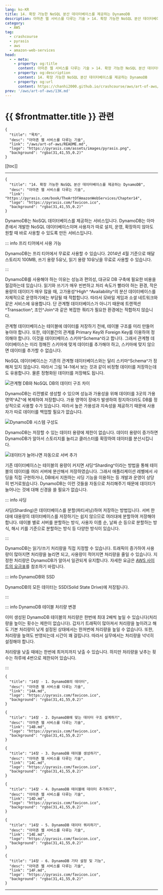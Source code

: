 ```yaml
---
lang: ko-KR
title: 14. 확장 가능한 NoSQL 분산 데이터베이스를 제공하는 DynamoDB
description: 아마존 웹 서비스를 다루는 기술 > 14. 확장 가능한 NoSQL 분산 데이터베이스를 제공하는 DynamoDB
category:
  - AWS
tag: 
  - crashcourse
  - pyrasis
  - aws 
  - amazon-web-services
head:
  - - meta:
    - property: og:title
      content: 아마존 웹 서비스를 다루는 기술 > 14. 확장 가능한 NoSQL 분산 데이터베이스를 제공하는 DynamoDB
    - property: og:description
      content: 14. 확장 가능한 NoSQL 분산 데이터베이스를 제공하는 DynamoDB
    - property: og:url
      content: https://chanhi2000.github.io/crashcourse/aws/art-of-aws/14.html
prev: '/aws/art-of-aws/13K.md'
---
```


# {{ $frontmatter.title }} 관련

```component VPCard
{
  "title": "목차",
  "desc": "아마존 웹 서비스를 다루는 기술",
  "link": "/aws/art-of-aws/README.md",
  "logo": "https://pyrasis.com/assets/images/pyrasis.png",
  "background": "rgba(31,41,55,0.2)"
}
```

[[toc]]

---

```component VPCard
{
  "title": "14. 확장 가능한 NoSQL 분산 데이터베이스를 제공하는 DynamoDB",
  "desc": "아마존 웹 서비스를 다루는 기술",
  "link": "https://pyrasis.com/book/TheArtOfAmazonWebServices/Chapter14",
  "logo": "https://pyrasis.com/favicon.ico",
  "background": "rgba(31,41,55,0.2)"
}
```

DynamoDB는 NoSQL 데이터베이스를 제공하는 서비스입니다. DynamoDB는 아마존에서 개발한 NoSQL 데이터베이스이며 사용자가 따로 설치, 운영, 확장하지 않아도 원할 때 바로 사용할 수 있도록 만든 서비스입니다.

::: info 프리 티어에서 사용 가능

DynamoDB는 프리 티어에서 무료로 사용할 수 있습니다. 2014년 4월 기준으로 매달 스토리지 100MB, 쓰기 용량 5유닛, 읽기 용량 10유닛을 무료로 사용할 수 있습니다.

:::

DynamoDB를 사용해야 하는 이유는 성능과 편의성, 대규모 DB 구축에 필요한 비용을 절감하는데 있습니다. 읽기와 쓰기가 매우 빈번하고 처리 속도가 빨라야 하는 환경, 작은 용량의 데이터가 매우 많을 때, 고가용성^High^ ^Availability^의 분산 데이터베이스를 자체적으로 운영하기에는 부담될 때 적합합니다. 따라서 모바일 게임과 소셜 네트워크와 같은 서비스에 유용합니다. 단 관계형 데이터베이스가 아니기 때문에 트랜잭션^Transaction^, 조인^Join^과 같은 복잡한 쿼리가 필요한 환경에는 적합하지 않습니다.

관계형 데이터베이스는 테이블에 데이터를 저장하기 전에, 테이블 구조를 미리 만들어 놓아야 합니다. 또한, 테이블간의 관계를 Primary Key와 Foreign Key를 이용하여 정의해야 합니다. 이것을 데이터베이스 스키마^Schema^라고 합니다. 그래서 관계형 데이터베이스는 미리 정해진 스키마에 맞게 데이터를 추가해야 하고, 스키마에 맞지 않으면 데이터를 추가할 수 없습니다.

NoSQL 데이터베이스는 기존의 관계형 데이터베이스와는 달리 스키마^Schema^가 정해져 있지 않습니다. 따라서 그림 14-1에서 보는 것과 같이 비정형 데이터를 저장하는데도 유용합니다. 물론 정형화된 데이터를 저장해도 됩니다.

![관계형 DB와 NoSQL DB의 데이터 구조 차이](https://pyrasis.com/assets/images/TheArtOfAmazonWebServicesChapter14/1.png)

DynamoDB는 리전별로 생성할 수 있으며 성능과 가용성을 위해 데이터를 3곳의 가용 영역^AZ^에 복제하여 저장합니다. 가용 영역이 장애가 발생하여 정지하더라도 DB를 정상적으로 사용할 수가 있습니다. 따라서 높은 가용성과 지속성을 제공하기 때문에 사용자가 따로 데이터를 백업할 필요가 없습니다.

![DynamoDB 시스템 구성도](https://pyrasis.com/assets/images/TheArtOfAmazonWebServicesChapter14/2.png)

DynamoDB는 저장할 수 있는 데이터 용량에 제한이 없습니다. 데이터 용량이 증가하면 DynamoDB가 알아서 스토리지를 늘리고 클러스터를 확장하여 데이터를 분산시킵니다.

![데이터가 늘어나면 자동으로 서버 추가](https://pyrasis.com/assets/images/TheArtOfAmazonWebServicesChapter14/3.png)

기존 데이터베이스는 테이블의 용량이 커지면 샤딩^Sharding^이라는 방법을 통해 테이블의 데이터를 여러 서버에 분산해서 저장하였습니다. 그래서 애플리케이션 레벨에서 샤딩을 직접 구현하거나, DB에서 지원하는 샤딩 기능을 이용하는 등 개발과 운영이 상당히 번거로웠습니다. DynamoDB는 이런 것들을 자동으로 처리해주기 때문에 데이터가 늘어나는 것에 대해 신경을 쓸 필요가 없습니다.

::: info 샤딩

샤딩(Sharding)은 데이터베이스를 분할(파티셔닝)하여 저장하는 방법입니다. 서버 한대에 대용량의 데이터베이스를 저장하기는 쉽지 않으므로 여러대에 분할하여 저장해야합니다. 테이블 별로 서버를 분할하는 방식, 사용자 이름 순, 날짜 순 등으로 분할하는 방식, 해시 키를 기준으로 분할하는 방식 등 다양한 방식이 있습니다.

:::

DynamoDB는 읽기/쓰기 처리량을 직접 지정할 수 있습니다. 트래픽이 증가하여 사용량이 많아지면 처리량을 늘리면 되고, 사용량이 적어지면 처리량을 줄일 수 있습니다. 지정한 처리량은 DynamoDB가 알아서 일관되게 유지합니다. 자세한 요금은 [<FontIcon icon="fa-brands fa-aws"/>AWS 사이트의 요금표](http://aws.amazon.com/ko/dynamodb/pricing)를 참조하기 바랍니다.

::: info DynamoDB와 SSD

DynamoDB의 모든 데이터는 SSD(Solid State Drive)에 저장됩니다.

:::

::: info DynamoDB 테이블 처리량 변경

이미 생성된 DynamoDB 테이블의 처리량은 한번에 최대 2배씩 높일 수 있습니다(처리량을 높이는 횟수는 제한이 없습니다). 갑자기 트래픽이 많아져서 처리량을 높이려고 해도 기본 처리량이 낮게 설정된 상태에서는 한꺼번에 처리량을 높일 수 없습니다. 또한, 처리량을 높여도 반영되는데 시간이 꽤 걸립니다. 따라서 실무에서는 처리량을 넉넉히 설정해야 합니다.

처리량을 낮출 때에는 한번에 최저치까지 낮출 수 있습니다. 하지만 처리량을 낮추는 횟수는 하루에 4번으로 제한되어 있습니다.

:::

```component VPCard
{
  "title": "14장 - 1. DynamoDB의 데이터",
  "desc": "아마존 웹 서비스를 다루는 기술",
  "link": "14A.md",
  "logo": "https://pyrasis.com/favicon.ico",
  "background": "rgba(31,41,55,0.2)"
}
```

```component VPCard
{
  "title": "14장 - 2. DynamoDB에 맞는 데이터 구조 설계하기",
  "desc": "아마존 웹 서비스를 다루는 기술",
  "link": "14B.md",
  "logo": "https://pyrasis.com/favicon.ico",
  "background": "rgba(31,41,55,0.2)"
}
```

```component VPCard
{
  "title": "14장 - 3. DynamoDB 테이블 생성하기",
  "desc": "아마존 웹 서비스를 다루는 기술",
  "link": "14C.md",
  "logo": "https://pyrasis.com/favicon.ico",
  "background": "rgba(31,41,55,0.2)"
}
```

```component VPCard
{
  "title": "14장 - 4. DynamoDB 테이블에 데이터 추가하기",
  "desc": "아마존 웹 서비스를 다루는 기술",
  "link": "14D.md",
  "logo": "https://pyrasis.com/favicon.ico",
  "background": "rgba(31,41,55,0.2)"
}
```

```component VPCard
{
  "title": "14장 - 5. DynamoDB 데이터 쿼리하기",
  "desc": "아마존 웹 서비스를 다루는 기술",
  "link": "14E.md",
  "logo": "https://pyrasis.com/favicon.ico",
  "background": "rgba(31,41,55,0.2)"
}
```

```component VPCard
{
  "title": "14장 - 6. DynamoDB 기타 설정 및 기능",
  "desc": "아마존 웹 서비스를 다루는 기술",
  "link": "14F.md",
  "logo": "https://pyrasis.com/favicon.ico",
  "background": "rgba(31,41,55,0.2)"
}
```

---

<TagLinks />